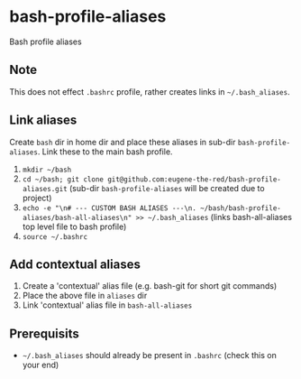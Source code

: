 # bash-profile-aliases
Bash profile aliases

## Note
This does not effect `.bashrc` profile, rather creates links in `~/.bash_aliases`.

## Link aliases
Create `bash` dir in home dir and place these aliases in sub-dir `bash-profile-aliases`. Link these to the main bash profile.

1. `mkdir ~/bash`
2. `cd ~/bash; git clone git@github.com:eugene-the-red/bash-profile-aliases.git` (sub-dir `bash-profile-aliases` will be created due to project)
3. `echo -e "\n# --- CUSTOM BASH ALIASES ---\n. ~/bash/bash-profile-aliases/bash-all-aliases\n" >> ~/.bash_aliases` (links bash-all-aliases top level file to bash profile)
4. `source ~/.bashrc`

## Add contextual aliases
1. Create a 'contextual' alias file (e.g. bash-git for short git commands)
2. Place the above file in `aliases` dir
3. Link 'contextual' alias file in `bash-all-aliases`

## Prerequisits
* `~/.bash_aliases` should already be present in `.bashrc` (check this on your end)
